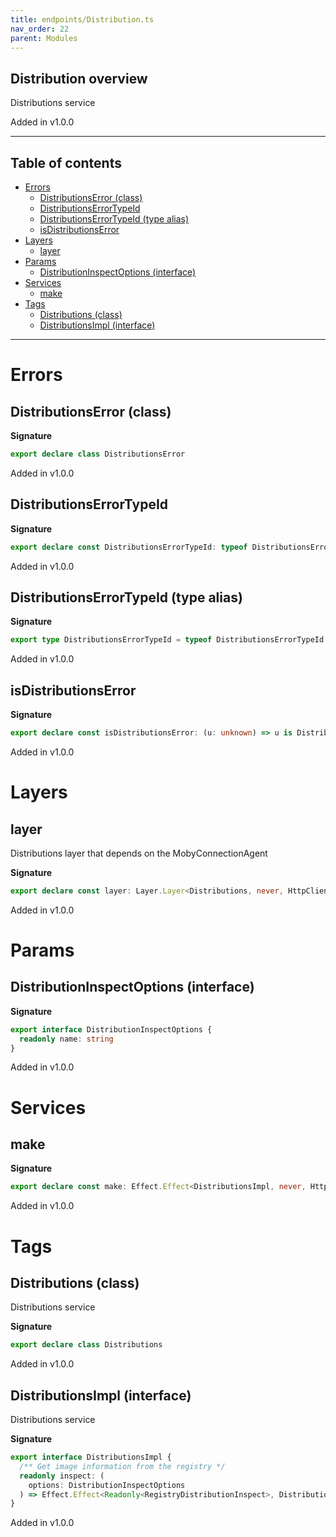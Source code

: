 ```yaml
---
title: endpoints/Distribution.ts
nav_order: 22
parent: Modules
---
```


## Distribution overview

Distributions service

Added in v1.0.0

---

<h2 class="text-delta">Table of contents</h2>

- [Errors](#errors)
  - [DistributionsError (class)](#distributionserror-class)
  - [DistributionsErrorTypeId](#distributionserrortypeid)
  - [DistributionsErrorTypeId (type alias)](#distributionserrortypeid-type-alias)
  - [isDistributionsError](#isdistributionserror)
- [Layers](#layers)
  - [layer](#layer)
- [Params](#params)
  - [DistributionInspectOptions (interface)](#distributioninspectoptions-interface)
- [Services](#services)
  - [make](#make)
- [Tags](#tags)
  - [Distributions (class)](#distributions-class)
  - [DistributionsImpl (interface)](#distributionsimpl-interface)

---

# Errors

## DistributionsError (class)

**Signature**

```ts
export declare class DistributionsError
```

Added in v1.0.0

## DistributionsErrorTypeId

**Signature**

```ts
export declare const DistributionsErrorTypeId: typeof DistributionsErrorTypeId
```

Added in v1.0.0

## DistributionsErrorTypeId (type alias)

**Signature**

```ts
export type DistributionsErrorTypeId = typeof DistributionsErrorTypeId
```

Added in v1.0.0

## isDistributionsError

**Signature**

```ts
export declare const isDistributionsError: (u: unknown) => u is DistributionsError
```

Added in v1.0.0

# Layers

## layer

Distributions layer that depends on the MobyConnectionAgent

**Signature**

```ts
export declare const layer: Layer.Layer<Distributions, never, HttpClient.HttpClient.Default>
```

Added in v1.0.0

# Params

## DistributionInspectOptions (interface)

**Signature**

```ts
export interface DistributionInspectOptions {
  readonly name: string
}
```

Added in v1.0.0

# Services

## make

**Signature**

```ts
export declare const make: Effect.Effect<DistributionsImpl, never, HttpClient.HttpClient.Default>
```

Added in v1.0.0

# Tags

## Distributions (class)

Distributions service

**Signature**

```ts
export declare class Distributions
```

Added in v1.0.0

## DistributionsImpl (interface)

Distributions service

**Signature**

```ts
export interface DistributionsImpl {
  /** Get image information from the registry */
  readonly inspect: (
    options: DistributionInspectOptions
  ) => Effect.Effect<Readonly<RegistryDistributionInspect>, DistributionsError, never>
}
```

Added in v1.0.0
